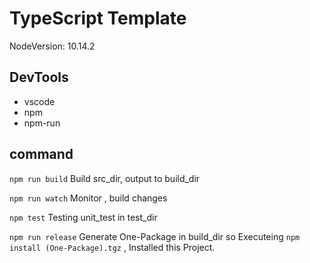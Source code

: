 # TypeScript Template

NodeVersion: 10.14.2

## DevTools

- vscode
- npm
- npm-run

## command

`npm run build`
Build src_dir, output to build_dir

`npm run watch`
Monitor , build changes

`npm test`
Testing unit_test in test_dir

`npm run release`
Generate One-Package in build_dir
so Executeing `npm install (One-Package).tgz` ,
Installed this Project.
